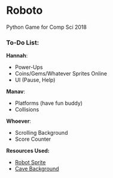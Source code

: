 # Roboto
Python Game for Comp Sci 2018

### To-Do List:

**Hannah**:
* Power-Ups
* Coins/Gems/Whatever Sprites Online
* UI (Pause, Help)

**Manav**:
* Platforms (have fun buddy)
* Collisions

**Whoever**:
* Scrolling Background
* Score Counter

**Resources Used:**
* [Robot Sprite](https://www.gameart2d.com/the-robot---free-sprites.html)
* [Cave Background](https://www.reddit.com/r/PixelArt/comments/7wdjye/occc_parallax_background_for_my_dungeon/?st=jidsa83f&sh=08c9baf0)